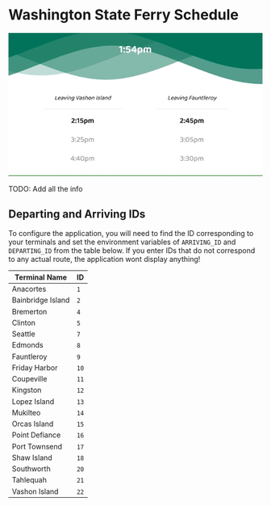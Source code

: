 # Washington State Ferry Schedule

![alt text](https://github.com/nucleardreamer/wsf-ferry-schedule/blob/master/wsf-ui.gif?raw=true "UI gif capture")

TODO: Add all the info

## Departing and Arriving IDs

To configure the application, you will need to find the ID corresponding to your terminals and set the environment variables of `ARRIVING_ID` and `DEPARTING_ID` from the table below. If you enter IDs that do not correspond to any actual route, the application wont display anything!

| Terminal Name | ID |
| --- | --- |
| Anacortes | `1` |
| Bainbridge Island | `2` |
| Bremerton | `4` |
| Clinton | `5` |
| Seattle | `7` |
| Edmonds | `8` |
| Fauntleroy | `9` |
| Friday Harbor | `10` |
| Coupeville | `11` |
| Kingston | `12` |
| Lopez Island | `13` |
| Mukilteo | `14` |
| Orcas Island | `15` |
| Point Defiance | `16` |
| Port Townsend | `17` |
| Shaw Island | `18` |
| Southworth | `20` |
| Tahlequah | `21` |
| Vashon Island | `22` |
